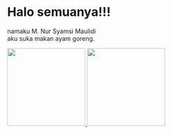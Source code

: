 # Halo semuanya!!!  
namaku M. Nur Syamsi Maulidi  
aku suka makan ayam goreng. 
    
<p align="left">
<a href="https://github.com/Iidamamiya">
  <img height="180em" src="https://github-readme-stats-eight-theta.vercel.app/api?username=penuliscode&show_icons=true&theme=algolia&include_all_commits=true&count_private=true"/>
  <img height="180em" src="https://github-readme-stats-eight-theta.vercel.app/api/top-langs/?username=penuliscode&layout=compact&theme=algolia"/>
</a>
</p>
